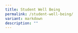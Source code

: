 ```yaml
---
title: Student Well Being
permalink: /student-well-being/
variant: markdown
description: ""
---
```

